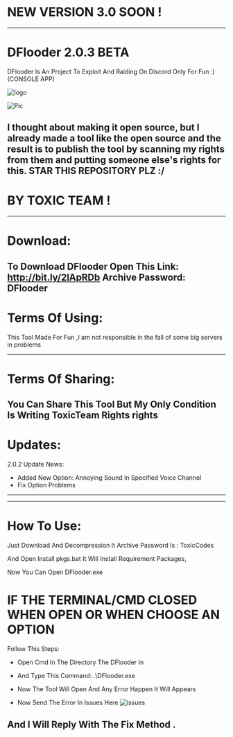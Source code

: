 # NEW VERSION 3.0 SOON !

-----------------------
# DFlooder 2.0.3 BETA
DFlooder Is An Project To Exploit And Raiding On Discord Only For Fun :)
(CONSOLE APP)

![logo](https://3.top4top.net/p_13459qkfr1.png)


![Pic](https://6.top4top.net/p_1345xjdzy1.png)


I thought about making it open source, but I already made a tool like the open source and the result is to publish the tool by scanning my rights from them and putting someone else's rights for this.
STAR THIS REPOSITORY PLZ :/
-----------------------
# BY TOXIC TEAM !
--------------------
# Download:
**To Download DFlooder Open This Link:** http://bit.ly/2lApRDb
Archive Password: DFlooder
--------------------

# Terms Of Using:
This Tool Made For Fun ,I am not responsible in the fall of some big servers in problems




-------------------------
# Terms Of Sharing:
You Can Share This Tool But My Only Condition Is Writing ToxicTeam Rights rights
--------------
# Updates:
2.0.2 Update News:
- Added New Option: Annoying Sound In Specified Voice Channel
- Fix Option Problems
-------------


----------------------
# How To Use:

Just Download And Decompression It Archive Password Is : ToxicCodes

And Open Install pkgs.bat
It Will Install Requirement Packages,

Now You Can Open DFlooder.exe

# IF THE TERMINAL/CMD CLOSED WHEN OPEN OR WHEN CHOOSE AN OPTION
Follow This Steps:
- Open Cmd In The Directory The DFlooder In
- And Type This Command: .\DFlooder.exe
- Now The Tool Will Open And Any Error Happen It Will Appears

- Now Send The Error In Issues Here ![issues](https://2.top4top.net/p_13327vaqk1.png)

And I Will Reply With The Fix Method .
------------------------
